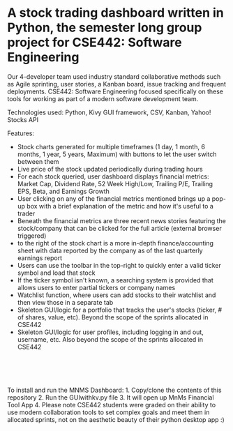 # A stock trading dashboard written in Python, the semester long group project for CSE442: Software Engineering 
Our 4-developer team used industry standard collaborative methods such as Agile sprinting, user stories, a Kanban board, issue tracking and frequent deployments. 
CSE442: Software Engineering focused specifically on these tools for working as part of a modern software development team.

Technologies used: Python, Kivy GUI framework, CSV, Kanban, Yahoo! Stocks API

Features:
- Stock charts generated for multiple timeframes (1 day, 1 month, 6 months, 1 year, 5 years, Maximum) with buttons to let the user switch between them
- Live price of the stock updated periodically during trading hours
- For each stock queried, user dashboard displays financial metrics: Market Cap, Dividend Rate, 52 Week High/Low, Trailing P/E, Trailing EPS, Beta, and Earnings Growth
- User clicking on any of the financial metrics mentioned brings up a pop-up box with a brief explanation of the metric and how it's useful to a trader
- Beneath the financial metrics are three recent news stories featuring the stock/company that can be clicked for the full article (external browser triggered)
- to the right of the stock chart is a more in-depth finance/accounting sheet with data reported by the company as of the last quarterly earnings report
- Users can use the toolbar in the top-right to quickly enter a valid ticker symbol and load that stock
- If the ticker symbol isn't known, a searching system is provided that allows users to enter partial tickers or company names
- Watchlist function, where users can add stocks to their watchlist and then view those in a separate tab
- Skeleton GUI/logic for a portfolio that tracks the user's stocks (ticker, # of shares, value, etc). Beyond the scope of the sprints allocated in CSE442
- Skeleton GUI/logic for user profiles, including logging in and out, username, etc. Also beyond the scope of the sprints allocated in CSE442
<br/>
<br/>
<br/>
<br/>
To install and run the MNMS Dashboard:
1. Copy/clone the contents of this repository
2. Run the GUIwithkv.py file
3. It will open up MnMs Financial Tool App
4. Please note CSE442 students were graded on their ability to use modern collaboration tools to set complex goals and meet them in allocated sprints, not on the aesthetic beauty of their python desktop app :)
